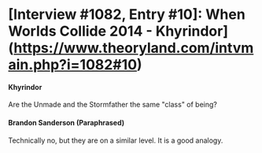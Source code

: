 # [Interview #1082, Entry #10]: When Worlds Collide 2014 - Khyrindor](https://www.theoryland.com/intvmain.php?i=1082#10)

#### Khyrindor

Are the Unmade and the Stormfather the same "class" of being?

#### Brandon Sanderson (Paraphrased)

Technically no, but they are on a similar level. It is a good analogy.

